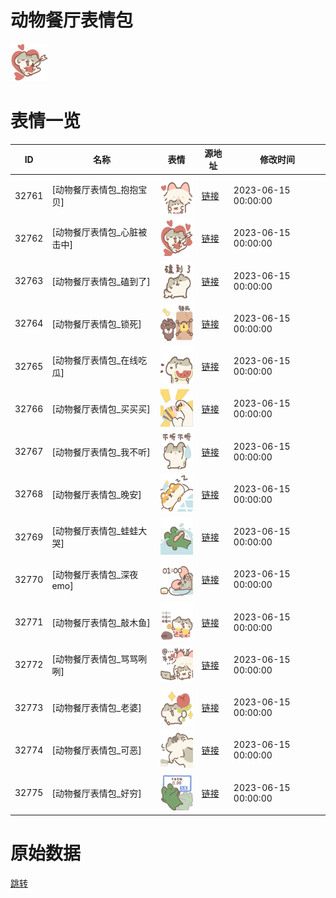 # 动物餐厅表情包

<img src="./cover.png" height="60" alt="cover" />

# 表情一览

|ID|名称|表情|源地址|修改时间|
|----|----|----|----|----|
|32761|[动物餐厅表情包_抱抱宝贝]|<img src="./pic/032761_%5B动物餐厅表情包_抱抱宝贝%5D.png" height="60" alt="抱抱宝贝"/>|[链接](https://i0.hdslb.com/bfs/garb/921d2227532e2c41ec0e4dd893a3f755dad17d04.png)|2023-06-15 00:00:00|
|32762|[动物餐厅表情包_心脏被击中]|<img src="./pic/032762_%5B动物餐厅表情包_心脏被击中%5D.png" height="60" alt="心脏被击中"/>|[链接](https://i0.hdslb.com/bfs/garb/4286ca055eb4298e983d6e62b2fbb455238389db.png)|2023-06-15 00:00:00|
|32763|[动物餐厅表情包_磕到了]|<img src="./pic/032763_%5B动物餐厅表情包_磕到了%5D.png" height="60" alt="磕到了"/>|[链接](https://i0.hdslb.com/bfs/garb/8f0eb7dbc8e312817ce6c2f32ee420d2c411d2ef.png)|2023-06-15 00:00:00|
|32764|[动物餐厅表情包_锁死]|<img src="./pic/032764_%5B动物餐厅表情包_锁死%5D.png" height="60" alt="锁死"/>|[链接](https://i0.hdslb.com/bfs/garb/b57ef3fe56968f49958bb3700dc2f33651d04394.png)|2023-06-15 00:00:00|
|32765|[动物餐厅表情包_在线吃瓜]|<img src="./pic/032765_%5B动物餐厅表情包_在线吃瓜%5D.png" height="60" alt="在线吃瓜"/>|[链接](https://i0.hdslb.com/bfs/garb/c034a3e68e5042d0adf78c1704d19e29b67b54f3.png)|2023-06-15 00:00:00|
|32766|[动物餐厅表情包_买买买]|<img src="./pic/032766_%5B动物餐厅表情包_买买买%5D.png" height="60" alt="买买买"/>|[链接](https://i0.hdslb.com/bfs/garb/7db016d2fbecd21ad404ecaa4205245ce989949e.png)|2023-06-15 00:00:00|
|32767|[动物餐厅表情包_我不听]|<img src="./pic/032767_%5B动物餐厅表情包_我不听%5D.png" height="60" alt="我不听"/>|[链接](https://i0.hdslb.com/bfs/garb/1f556d3d7f5951ea97aff7a8880dddb0473dece5.png)|2023-06-15 00:00:00|
|32768|[动物餐厅表情包_晚安]|<img src="./pic/032768_%5B动物餐厅表情包_晚安%5D.png" height="60" alt="晚安"/>|[链接](https://i0.hdslb.com/bfs/garb/6f700a88338950ceb1a4edbc8ef1b26886c71e75.png)|2023-06-15 00:00:00|
|32769|[动物餐厅表情包_蛙蛙大哭]|<img src="./pic/032769_%5B动物餐厅表情包_蛙蛙大哭%5D.png" height="60" alt="蛙蛙大哭"/>|[链接](https://i0.hdslb.com/bfs/garb/ed90c2b29a975202c1372411a4bab5a2817a54fc.png)|2023-06-15 00:00:00|
|32770|[动物餐厅表情包_深夜emo]|<img src="./pic/032770_%5B动物餐厅表情包_深夜emo%5D.png" height="60" alt="深夜emo"/>|[链接](https://i0.hdslb.com/bfs/garb/074b97fe5269b99dac187173b47dbeef95991bf0.png)|2023-06-15 00:00:00|
|32771|[动物餐厅表情包_敲木鱼]|<img src="./pic/032771_%5B动物餐厅表情包_敲木鱼%5D.png" height="60" alt="敲木鱼"/>|[链接](https://i0.hdslb.com/bfs/garb/195b538a57a11051d304030c427dc9cc1cef9b17.png)|2023-06-15 00:00:00|
|32772|[动物餐厅表情包_骂骂咧咧]|<img src="./pic/032772_%5B动物餐厅表情包_骂骂咧咧%5D.png" height="60" alt="骂骂咧咧"/>|[链接](https://i0.hdslb.com/bfs/garb/251919673f9ae9179e4f7a9b235909ac069a6c04.png)|2023-06-15 00:00:00|
|32773|[动物餐厅表情包_老婆]|<img src="./pic/032773_%5B动物餐厅表情包_老婆%5D.png" height="60" alt="老婆"/>|[链接](https://i0.hdslb.com/bfs/garb/29a6d04746c964f641ae63fb7131da389ec6f430.png)|2023-06-15 00:00:00|
|32774|[动物餐厅表情包_可恶]|<img src="./pic/032774_%5B动物餐厅表情包_可恶%5D.png" height="60" alt="可恶"/>|[链接](https://i0.hdslb.com/bfs/garb/8439d60542bd5c6868cc047bb2dd5a7f3bb6f062.png)|2023-06-15 00:00:00|
|32775|[动物餐厅表情包_好穷]|<img src="./pic/032775_%5B动物餐厅表情包_好穷%5D.png" height="60" alt="好穷"/>|[链接](https://i0.hdslb.com/bfs/garb/b52c2ea316b271d8240c29e72a64b7ecb021e2cc.png)|2023-06-15 00:00:00|

# 原始数据

[跳转](./raw.json)

